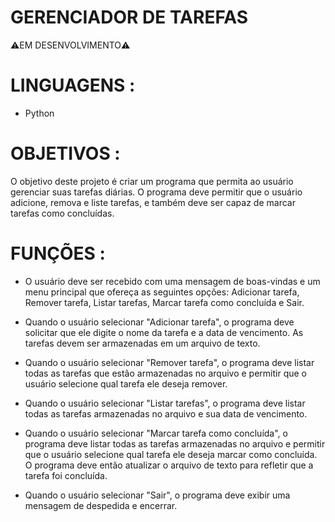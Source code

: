 # GERENCIADOR DE TAREFAS 
  :warning:EM DESENVOLVIMENTO:warning:
  
# LINGUAGENS :
+ Python

# OBJETIVOS :
  O objetivo deste projeto é criar um programa que permita ao usuário gerenciar suas tarefas diárias. O programa deve permitir que o usuário adicione, remova e liste tarefas, e também deve ser capaz de marcar tarefas como concluídas. 
  
# FUNÇÕES : 
+ O usuário deve ser recebido com uma mensagem de boas-vindas e um menu principal que ofereça as seguintes opções: Adicionar tarefa, Remover tarefa, Listar tarefas, Marcar tarefa como concluída e Sair.

+ Quando o usuário selecionar "Adicionar tarefa", o programa deve solicitar que ele digite o nome da tarefa e a data de vencimento. As tarefas devem ser armazenadas em um arquivo de texto.

+ Quando o usuário selecionar "Remover tarefa", o programa deve listar todas as tarefas que estão armazenadas no arquivo e permitir que o usuário selecione qual tarefa ele deseja remover.

+ Quando o usuário selecionar "Listar tarefas", o programa deve listar todas as tarefas armazenadas no arquivo e sua data de vencimento.

+ Quando o usuário selecionar "Marcar tarefa como concluída", o programa deve listar todas as tarefas armazenadas no arquivo e permitir que o usuário selecione qual tarefa ele deseja marcar como concluída. O programa deve então atualizar o arquivo de texto para refletir que a tarefa foi concluída.

+ Quando o usuário selecionar "Sair", o programa deve exibir uma mensagem de despedida e encerrar.
